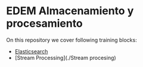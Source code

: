 # EDEM Almacenamiento y procesamiento

On this repository we cover following training blocks:

* [Elasticsearch](./elasticsearch)
* [Stream Processing](./Stream procesing)
